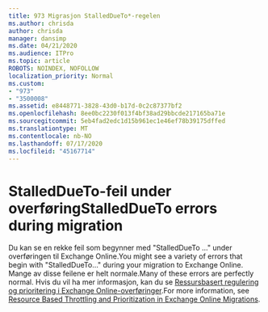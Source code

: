 ```yaml
---
title: 973 Migrasjon StalledDueTo*-regelen
ms.author: chrisda
author: chrisda
manager: dansimp
ms.date: 04/21/2020
ms.audience: ITPro
ms.topic: article
ROBOTS: NOINDEX, NOFOLLOW
localization_priority: Normal
ms.custom:
- "973"
- "3500008"
ms.assetid: e8448771-3828-43d0-b17d-0c2c87377bf2
ms.openlocfilehash: 8ee0bc2230f013f4bf38ad29bbcde217165ba71e
ms.sourcegitcommit: 5eb4fad2edc1d15b961ec1e46ef78b39175dffed
ms.translationtype: MT
ms.contentlocale: nb-NO
ms.lasthandoff: 07/17/2020
ms.locfileid: "45167714"
---
```

# <a name="stalleddueto-errors-during-migration"></a><span data-ttu-id="95262-102">StalledDueTo-feil under overføring</span><span class="sxs-lookup"><span data-stu-id="95262-102">StalledDueTo errors during migration</span></span>

<span data-ttu-id="95262-103">Du kan se en rekke feil som begynner med "StalledDueTo ..." under overføringen til Exchange Online.</span><span class="sxs-lookup"><span data-stu-id="95262-103">You might see a variety of errors that begin with "StalledDueTo…" during your migration to Exchange Online.</span></span> <span data-ttu-id="95262-104">Mange av disse feilene er helt normale.</span><span class="sxs-lookup"><span data-stu-id="95262-104">Many of these errors are perfectly normal.</span></span> <span data-ttu-id="95262-105">Hvis du vil ha mer informasjon, kan du se [Ressursbasert regulering og prioritering i Exchange Online-overføringer](https://techcommunity.microsoft.com/t5/exchange-team-blog/resource-based-throttling-and-prioritization-in-exchange-online/ba-p/608020).</span><span class="sxs-lookup"><span data-stu-id="95262-105">For more information, see [Resource Based Throttling and Prioritization in Exchange Online Migrations](https://techcommunity.microsoft.com/t5/exchange-team-blog/resource-based-throttling-and-prioritization-in-exchange-online/ba-p/608020).</span></span>
